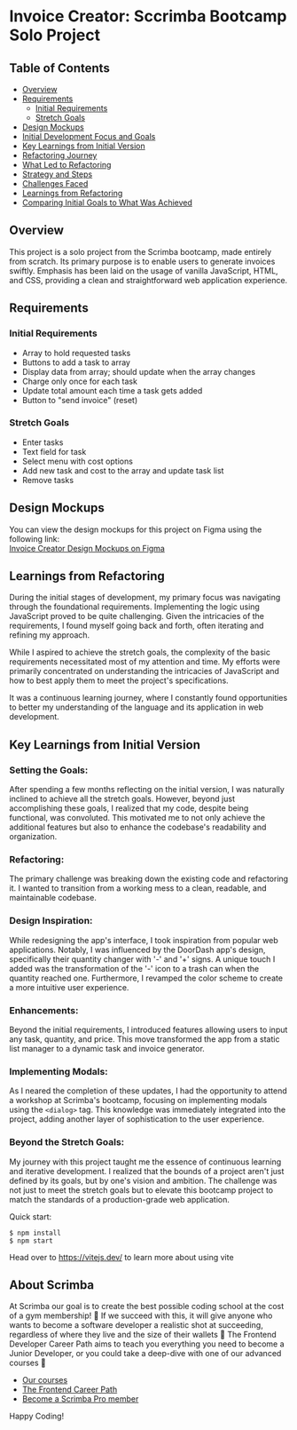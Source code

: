 # Invoice Creator: Sccrimba Bootcamp Solo Project

## Table of Contents
- [Overview](#overview)
- [Requirements](#requirements)
    - [Initial Requirements](#initial-requirements)
    - [Stretch Goals](#stretch-goals)
- [Design Mockups](#design-mockups)
- [Initial Development Focus and Goals](#initial-development-focus-and-goals)
- [Key Learnings from Initial Version](#key-learnings-from-initial-version)
- [Refactoring Journey](#refactoring-journey)
- [What Led to Refactoring](#what-led-to-refactoring)
- [Strategy and Steps](#strategy-and-steps)
- [Challenges Faced](#challenges-faced)
- [Learnings from Refactoring](#learnings-from-refactoring)
- [Comparing Initial Goals to What Was Achieved](#comparing-initial-goals-to-what-was-achieved)


## Overview

This project is a solo project from the Scrimba bootcamp, made entirely from scratch. Its primary purpose is to enable users to generate invoices swiftly. Emphasis has been laid on the usage of vanilla JavaScript, HTML, and CSS, providing a clean and straightforward web application experience.


## Requirements

### Initial Requirements
- Array to hold requested tasks
- Buttons to add a task to array
- Display data from array; should update when the array changes
- Charge only once for each task
- Update total amount each time a task gets added
- Button to "send invoice" (reset)

### Stretch Goals
- Enter tasks
- Text field for task
- Select menu with cost options
- Add new task and cost to the array and update task list
- Remove tasks


## Design Mockups
You can view the design mockups for this project on Figma using the following link:  
[Invoice Creator Design Mockups on Figma](https://www.figma.com/file/ejHmm5h6VhSW7dQgRgOmlk/Invoice-Creator?node-id=0%3A1&t=nxSAEKc5XGTtzEmR-1)


## Learnings from Refactoring

During the initial stages of development, my primary focus was navigating through the foundational requirements. Implementing the logic using JavaScript proved to be quite challenging. Given the intricacies of the requirements, I found myself going back and forth, often iterating and refining my approach.

While I aspired to achieve the stretch goals, the complexity of the basic requirements necessitated most of my attention and time. My efforts were primarily concentrated on understanding the intricacies of JavaScript and how to best apply them to meet the project's specifications.

It was a continuous learning journey, where I constantly found opportunities to better my understanding of the language and its application in web development.

## Key Learnings from Initial Version

### Setting the Goals:
After spending a few months reflecting on the initial version, I was naturally inclined to achieve all the stretch goals. However, beyond just accomplishing these goals, I realized that my code, despite being functional, was convoluted. This motivated me to not only achieve the additional features but also to enhance the codebase's readability and organization.

### Refactoring:
The primary challenge was breaking down the existing code and refactoring it. I wanted to transition from a working mess to a clean, readable, and maintainable codebase.

### Design Inspiration:
While redesigning the app's interface, I took inspiration from popular web applications. Notably, I was influenced by the DoorDash app's design, specifically their quantity changer with '-' and '+' signs. A unique touch I added was the transformation of the '-' icon to a trash can when the quantity reached one. Furthermore, I revamped the color scheme to create a more intuitive user experience.

### Enhancements:
Beyond the initial requirements, I introduced features allowing users to input any task, quantity, and price. This move transformed the app from a static list manager to a dynamic task and invoice generator.

### Implementing Modals:
As I neared the completion of these updates, I had the opportunity to attend a workshop at Scrimba's bootcamp, focusing on implementing modals using the `<dialog>` tag. This knowledge was immediately integrated into the project, adding another layer of sophistication to the user experience.

### Beyond the Stretch Goals:
My journey with this project taught me the essence of continuous learning and iterative development. I realized that the bounds of a project aren't just defined by its goals, but by one's vision and ambition. The challenge was not just to meet the stretch goals but to elevate this bootcamp project to match the standards of a production-grade web application.



Quick start:

```
$ npm install
$ npm start
````

Head over to https://vitejs.dev/ to learn more about using vite
## About Scrimba

At Scrimba our goal is to create the best possible coding school at the cost of a gym membership! 💜
If we succeed with this, it will give anyone who wants to become a software developer a realistic shot at succeeding, regardless of where they live and the size of their wallets 🎉
The Frontend Developer Career Path aims to teach you everything you need to become a Junior Developer, or you could take a deep-dive with one of our advanced courses 🚀

- [Our courses](https://scrimba.com/allcourses)
- [The Frontend Career Path](https://scrimba.com/learn/frontend)
- [Become a Scrimba Pro member](https://scrimba.com/pricing)

Happy Coding!
